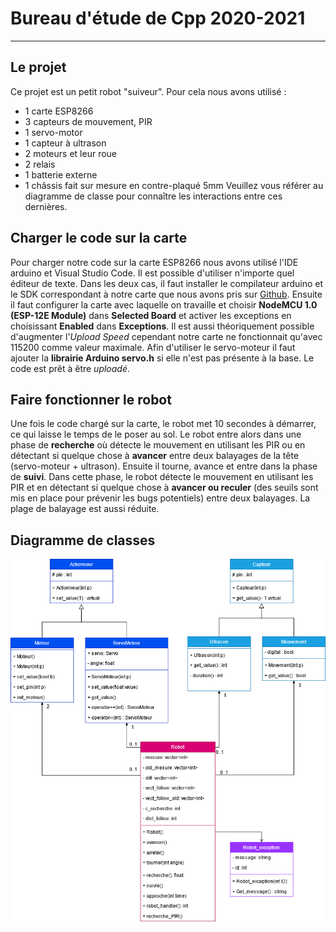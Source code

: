 # Bureau d'étude de Cpp 2020-2021
-----

## Le projet
Ce projet est un petit robot "suiveur". Pour cela nous avons utilisé :
- 1 carte ESP8266
- 3 capteurs de mouvement, PIR
- 1 servo-motor
- 1 capteur à ultrason
- 2 moteurs et leur roue
- 2 relais
- 1 batterie externe
- 1 châssis fait sur mesure en contre-plaqué 5mm
Veuillez vous référer au diagramme de classe pour connaître les interactions entre ces dernières.

## Charger le code sur la carte
Pour charger notre code sur la carte ESP8266 nous avons utilisé l'IDE arduino et Visual Studio Code. Il est possible d'utiliser n'importe quel éditeur de texte. Dans les deux cas, il faut installer le compilateur arduino et le SDK correspondant à notre carte que nous avons pris sur [Github](https://github.com/esp8266/Arduino). Ensuite il faut configurer la carte avec laquelle on travaille et choisir **NodeMCU 1.0 (ESP-12E Module)** dans **Selected Board** et activer les exceptions en choisissant **Enabled** dans **Exceptions**. Il est aussi théoriquement possible d'augmenter l'_Upload Speed_ cependant notre carte ne fonctionnait qu'avec 115200 comme valeur maximale.
Afin d'utiliser le servo-moteur il faut ajouter la **librairie Arduino servo.h** si elle n'est pas présente à la base. 
Le code est prêt à être _uploadé_.

## Faire fonctionner le robot
Une fois le code chargé sur la carte, le robot met 10 secondes à démarrer, ce qui laisse le temps de le poser au sol. Le robot entre alors dans une phase de **recherche** où détecte le mouvement en utilisant les PIR ou en détectant si quelque chose à **avancer** entre deux balayages de la tête (servo-moteur + ultrason). 
Ensuite il tourne, avance et entre dans la phase de **suivi**. Dans cette phase, le robot détecte le mouvement en utilisant les PIR et en détectant si quelque chose à **avancer ou reculer** (des seuils sont mis en place pour prévenir les bugs potentiels) entre deux balayages. La plage de balayage est aussi réduite. 

## Diagramme de classes
![Diagramme de classes](class_diagram.png?raw=true "Diagramme de classes")